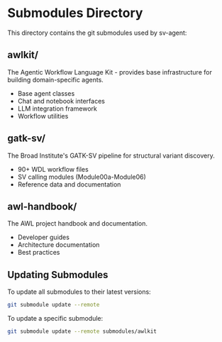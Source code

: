 # Submodules Directory

This directory contains the git submodules used by sv-agent:

## awlkit/
The Agentic Workflow Language Kit - provides base infrastructure for building domain-specific agents.
- Base agent classes
- Chat and notebook interfaces  
- LLM integration framework
- Workflow utilities

## gatk-sv/
The Broad Institute's GATK-SV pipeline for structural variant discovery.
- 90+ WDL workflow files
- SV calling modules (Module00a-Module06)
- Reference data and documentation

## awl-handbook/
The AWL project handbook and documentation.
- Developer guides
- Architecture documentation
- Best practices

## Updating Submodules

To update all submodules to their latest versions:
```bash
git submodule update --remote
```

To update a specific submodule:
```bash
git submodule update --remote submodules/awlkit
```